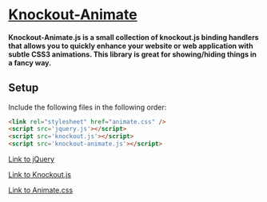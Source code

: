 # [Knockout-Animate](http://johngafford.com/knockoutAnimate)
#### Knockout-Animate.js is a small collection of knockout.js binding handlers that allows you to quickly enhance your website or web application with subtle CSS3 animations. This library is great for showing/hiding things in a fancy way.

Setup
-----

Include the following files in the following order:

``` html
<link rel="stylesheet" href="animate.css" />
<script src='jquery.js'></script>
<script src='knockout.js'></script>
<script src='knockout-animate.js'></script>
```

[Link to jQuery](http://jquery.com/)

[Link to Knockout.js](http://knockoutjs.com/)

[Link to Animate.css](http://daneden.me/animate/)
